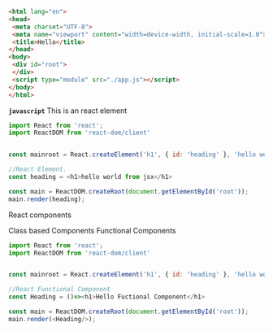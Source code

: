 ```html
<html lang="en">
<head>
 <meta charset="UTF-8">
 <meta name="viewport" content="width=device-width, initial-scale=1.0">
 <title>Hello</title>
</head>
<body>
 <div id="root">
 </div>
 <script type="module" src="./app.js"></script>
</body>
</html>
```

**``javascript``**   This is an react element

```javascript
import React from 'react';
import ReactDOM from 'react-dom/client'


const mainroot = React.createElement('h1', { id: 'heading' }, 'hello world')

//React Element.
const heading = <h1>hello world from jsx</h1>

const main = ReactDOM.createRoot(document.getElementById('root'));
main.render(heading);
```




React components

Class based Components
Functional Components

```javascript
import React from 'react';
import ReactDOM from 'react-dom/client'


const mainroot = React.createElement('h1', { id: 'heading' }, 'hello world')

//React Functional Component
const Heading = ()=><h1>Hello Fuctional Component</h1>

const main = ReactDOM.createRoot(document.getElementById('root'));
main.render(<Heading/>);
```